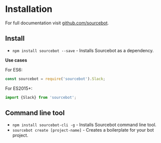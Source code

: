 # Installation

For full documentation visit [github.com/sourcebot](https://github.com/sourcebot).

## Install

* `npm install sourcebot --save` - Installs Sourcebot as a dependency.

**Use cases**

For ES6:
```javascript
const sourcebot = require('sourcebot').Slack;
```

For ES2015+:

```javascript
import {Slack} from 'sourcebot';
```


## Command line tool

* `npm install sourcebot-cli -g` - Installs Sourcebot command line tool.
* `sourcebot create [project-name]` - Creates a boilerplate for your bot project.
